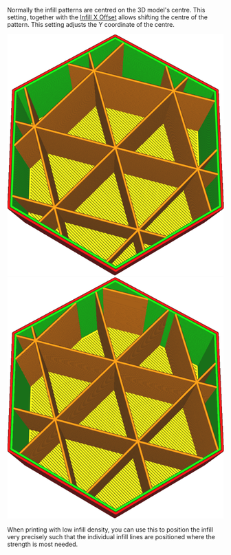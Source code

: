 Normally the infill patterns are centred on the 3D model's centre. This setting, together with the [Infill X Offset](infill_offset_x.md) allows shifting the centre of the pattern. This setting adjusts the Y coordinate of the centre.

![Infill is centred](../images/infill_offset_xy_0.png)
![Shifted 5mm up](../images/infill_offset_y_5.png)

When printing with low infill density, you can use this to position the infill very precisely such that the individual infill lines are positioned where the strength is most needed.